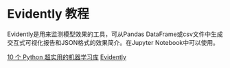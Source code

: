# Evidently 教程

<show-structure depth="2"/>

Evidently是用来监测模型效果的工具，可从Pandas DataFrame或csv文件中生成交互式可视化报告和JSON格式的效果简介。在Jupyter Notebook中可以使用。


<seealso>
<category ref="ref_docs">
    <a href="https://mp.weixin.qq.com/s/j57blXwEc05ixaZMaBUzbQ">10 个 Python 超实用的机器学习库</a>
</category>
<category ref="ref_github">
    <a href="https://github.com/evidentlyai/evidently">Evidently</a>
</category>
<category ref="ref_issues"></category>
<category ref="ref_hf"></category>
<category ref="ref_ms"></category>
</seealso>
